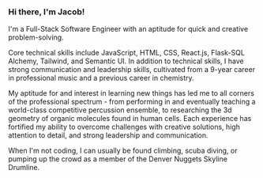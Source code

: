 ### Hi there, I'm Jacob!

I'm a Full-Stack Software Engineer with an aptitude for quick and creative problem-solving.

Core technical skills include JavaScript, HTML, CSS, React.js, Flask-SQL Alchemy, Tailwind, and Semantic UI.
In addition to technical skills, I have strong communication and leadership skills, cultivated from a 9-year career in professional music and a previous career in chemistry.

My aptitude for and interest in learning new things has led me to all corners of the professional spectrum - from performing in and eventually teaching a world-class competitive percussion ensemble, to researching the 3d geometry of organic molecules found in human cells. Each experience has fortified my ability to overcome challenges with creative solutions, high attention to detail, and strong leadership and communication.

When I'm not coding, I can usually be found climbing, scuba diving, or pumping up the crowd as a member of the Denver Nuggets Skyline Drumline.
